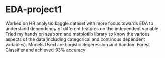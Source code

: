 # EDA-project1
Worked on HR analysis kaggle dataset with more focus towards EDA to  understand dependency of different features on the independent variable. Tried my hands on seaborn and matplotlib library to know the various  aspects of the data(including categorical and continous dependent variables). Models Used are Logistic Regeression and Random Forest Classifier and  achieved 93% accuracy
